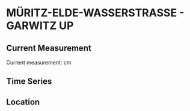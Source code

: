 # MÜRITZ-ELDE-WASSERSTRASSE - GARWITZ UP

## Current Measurement

Current measurement: <Value topic="rivers/pegel-online/MEW/GARWITZ_UP/measurementValue"/> cm

## Time Series

<TimeSeries topic="rivers/pegel-online/MEW/GARWITZ_UP/measurementValue" period="week" />

## Location

<WorldMap>
  <Marker lat="53.453872067121374" lon="11.701098814512132" labelTopic="rivers/pegel-online/MEW/GARWITZ_UP" />
</WorldMap>
